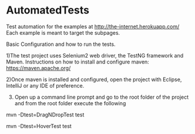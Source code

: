 # AutomatedTests
Test automation for the examples at http://the-internet.herokuapp.com/
Each example is meant to target the subpages.

Basic Configuration and how to run the tests.

1)The test project uses Selenium2 web driver, the TestNG framework and Maven. Instructions on how to install and configure maven: https://maven.apache.org/

2)Once maven is installed and configured, open the project with Eclipse, IntelliJ or any IDE of preference.

3) Open up a command line prompt and go to the root folder of the project and from the root folder execute the following 

mvn -Dtest=DragNDropTest test

mvn -Dtest=HoverTest test  
